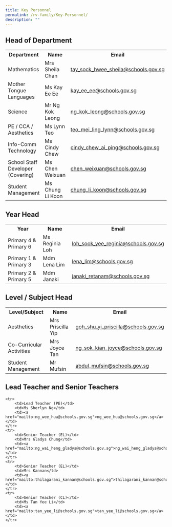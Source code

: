 ```yaml
---
title: Key Personnel
permalink: /rv-family/Key-Personnel/
description: ""
---
```

<style>
        table {
            border-collapse: collapse;
        }

        table, th, td {
            border: none;
        }
    </style>



<h2>Head of Department</h2>
<table>
    <tbody><tr>
        <th>Department</th>
        <th>Name</th>
        <th>Email</th>
    </tr>
    <tr>
        <td>Mathematics</td>
        <td>Mrs Sheila Chan</td>
        <td><a href="mailto:tay_sock_hwee_sheila@schools.gov.sg">tay_sock_hwee_sheila@schools.gov.sg</a></td>
    </tr>
    <tr>
        <td>Mother Tongue Languages</td>
        <td>Ms Kay Ee Ee</td>
        <td><a href="mailto:kay_ee_ee@schools.gov.sg">kay_ee_ee@schools.gov.sg</a></td>
    </tr>
    <tr>
        <td>Science</td>
        <td>Mr Ng Kok Leong</td>
        <td><a href="mailto:ng_kok_leong@schools.gov.sg">ng_kok_leong@schools.gov.sg</a></td>
    </tr>
    <tr>
        <td>PE / CCA / Aesthetics</td>
        <td>Ms Lynn Teo</td>
        <td><a href="mailto:teo_mei_ling_lynn@schools.gov.sg">teo_mei_ling_lynn@schools.gov.sg</a></td>
    </tr>
    <tr>
        <td>Info-Comm Technology</td>
        <td>Ms Cindy Chew</td>
        <td><a href="mailto:cindy_chew_ai_ping@schools.gov.sg">cindy_chew_ai_ping@schools.gov.sg</a></td>
    </tr>
    <tr>
        <td>School Staff Developer (Covering)</td>
        <td>Ms Chen Weixuan</td>
        <td><a href="mailto:chen_weixuan@schools.gov.sg">chen_weixuan@schools.gov.sg</a></td>
    </tr>
    <tr>
        <td>Student Management</td>
        <td>Ms Chung Li Koon</td>
        <td><a href="mailto:chung_li_koon@schools.gov.sg">chung_li_koon@schools.gov.sg</a></td>
    </tr>
</tbody></table>

<h2>Year Head</h2>
<table>
    <tbody><tr>
        <th>Year</th>
        <th>Name</th>
        <th>Email</th>
    </tr>
    <tr>
        <td>Primary 4 &amp; Primary 6</td>
        <td>Ms Reginia Loh</td>
        <td><a href="mailto:loh_sook_yee_reginia@schools.gov.sg">loh_sook_yee_reginia@schools.gov.sg</a></td>
    </tr>
    <tr>
        <td>Primary 1 &amp; Primary 3</td>
        <td>Mdm Lena Lim</td>
        <td><a href="mailto:lena_lim@schools.gov.sg">lena_lim@schools.gov.sg</a></td>
    </tr>
    <tr>
        <td>Primary 2 &amp; Primary 5</td>
        <td>Mdm Janaki</td>
        <td><a href="mailto:janaki_retanam@schools.gov.sg">janaki_retanam@schools.gov.sg</a></td>
    </tr>
</tbody></table>

<h2>Level / Subject Head</h2>
<table>
    <tbody><tr>
        <th>Level/Subject</th>
        <th>Name</th>
        <th>Email</th>
    </tr>
    <tr>
        <td>Aesthetics</td>
        <td>Mrs Priscilla Yip</td>
        <td><a href="mailto:goh_shu_yi_priscilla@schools.gov.sg">goh_shu_yi_priscilla@schools.gov.sg</a></td>
    </tr>
    <tr>
        <td>Co-Curricular Activities</td>
        <td>Mrs Joyce Tan</td>
        <td><a href="mailto:ng_sok_kian_joyce@schools.gov.sg">ng_sok_kian_joyce@schools.gov.sg</a></td>
    </tr>
    <tr>
        <td>Student Management</td>
        <td>Mr Mufsin</td>
        <td><a href="mailto:abdul_mufsin@schools.gov.sg">abdul_mufsin@schools.gov.sg</a></td>
    </tr>
</tbody></table>

<h2>Lead Teacher and Senior Teachers</h2>
<table>
    <tbody>
    
    <tr>
        <td>Lead Teacher (PE)</td>
        <td>Ms Sherlyn Ng</td>
        <td><a href="mailto:ng_wee_hua@schools.gov.sg">ng_wee_hua@schools.gov.sg</a></td>
    </tr>
    <tr>
        <td>Senior Teacher (EL)</td>
        <td>Mrs Gladys Chung</td>
        <td><a href="mailto:ng_wai_heng_gladys@schools.gov.sg">ng_wai_heng_gladys@schools.gov.sg</a></td>
    </tr>
    <tr>
        <td>Senior Teacher (EL)</td>
        <td>Mrs Kannan</td>
        <td><a href="mailto:thilagarani_kannan@schools.gov.sg">thilagarani_kannan@schools.gov.sg</a></td>
    </tr>
    <tr>
        <td>Senior Teacher (CL)</td>
        <td>Ms Tan Yee Li</td>
        <td><a href="mailto:tan_yee_li@schools.gov.sg">tan_yee_li@schools.gov.sg</a></td>
    </tr>
</tbody></table>